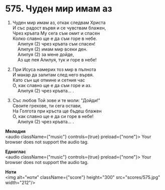 # 575. Чуден мир имам аз  

1. Чуден мир имам аз, откак следвам Христа  
И със радост вървя и се чувствам блажен,  
Чрез кръвта Му сега съм омит и спасен  
Колко славно ще е да съм горе в небе.  
    Алилуя (2) чрез кръвта съм спасен!  
    Алилуя (2) имам мир всеки ден.  
    Алилуя (2) за мене дойде,  
    Аз ще пея Алилуя, тук и горе в небе!  

2. При Исуса намерих тоз мир в пълнота  
И макар да залитам след него вървя.  
Като сън ще отмине и сетния час  
О, как славно ще е да съм горе и аз.  
    Алилуя (2) чрез кръвта... .  

3. Със любов Той зове и те моли: "Дойди!"  
Своите грехове, ти сега остави,  
На Голгота при кръста ще бъдеш блажен  
О, как славно ще е да си горе в небе!  
    Алилуя (2) чрез кръвта... .  

__Мелодия__  
<audio className={"music"} controls={true} preload={"none"}><source src="mp3/575.mp3" type="audio/mpeg"/>
Your browser does not support the audio tag.
</audio>  

__Едноглас__  
<audio className={"music"} controls={true} preload={"none"}><source src="transp/575.mp3" type="audio/mpeg"/>
Your browser does not support the audio tag.
</audio>  

__Ноти__  
<img alt="ноти" className={"score"} height="300" src="scores/575.jpg" width="212"/>
